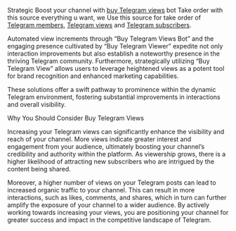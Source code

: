 Strategic Boost your channel with [buy Telegram views](https://buy-member.com/buy-telegram-post-view/) bot
Take order with this source everything u want, we Use this source for take order of [Telegram members](https://buy-member.com/), [Telegram views](https://buy-member.com/telegram-view/) and [Telegram subscribers](https://buy-member.com/%D8%AE%D8%B1%DB%8C%D8%AF-%D8%B9%D8%B6%D9%88-%D9%88-%D9%85%D9%85%D8%A8%D8%B1-%D8%AA%D9%84%DA%AF%D8%B1%D8%A7%D9%85/).

Automated view increments through “Buy Telegram Views Bot” and the engaging presence cultivated by “Buy Telegram Viewer” expedite not only interaction improvements but also establish a noteworthy presence in the thriving Telegram community.
Furthermore, strategically utilizing “Buy Telegram View” allows users to leverage heightened views as a potent tool for brand recognition and enhanced marketing capabilities.

These solutions offer a swift pathway to prominence within the dynamic Telegram environment, fostering substantial improvements in interactions and overall visibility.

Why You Should Consider Buy Telegram Views

Increasing your Telegram views can significantly enhance the visibility and reach of your channel. 
More views indicate greater interest and engagement from your audience, ultimately boosting your channel’s credibility and authority within the platform. 
As viewership grows, there is a higher likelihood of attracting new subscribers who are intrigued by the content being shared.

Moreover, a higher number of views on your Telegram posts can lead to increased organic traffic to your channel. 
This can result in more interactions, such as likes, comments, and shares, which in turn can further amplify the exposure of your channel to a wider audience.
By actively working towards increasing your views, you are positioning your channel for greater success and impact in the competitive landscape of Telegram.
